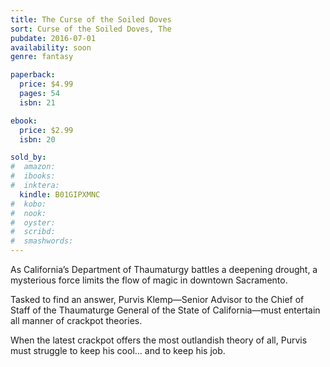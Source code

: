 ```yaml
---
title: The Curse of the Soiled Doves
sort: Curse of the Soiled Doves, The
pubdate: 2016-07-01
availability: soon
genre: fantasy

paperback:
  price: $4.99
  pages: 54
  isbn: 21

ebook:
  price: $2.99
  isbn: 20

sold_by:
#  amazon:
#  ibooks:
#  inktera:
  kindle: B01GIPXMNC
#  kobo:
#  nook:
#  oyster:
#  scribd:
#  smashwords:
---
```


As California’s Department of Thaumaturgy battles a deepening drought, a mysterious force limits the flow of magic in downtown Sacramento.

Tasked to find an answer, Purvis Klemp—Senior Advisor to the Chief of Staff of the Thaumaturge General of the State of California—must entertain all manner of crackpot theories.

When the latest crackpot offers the most outlandish theory of all, Purvis must struggle to keep his cool… and to keep his job.
